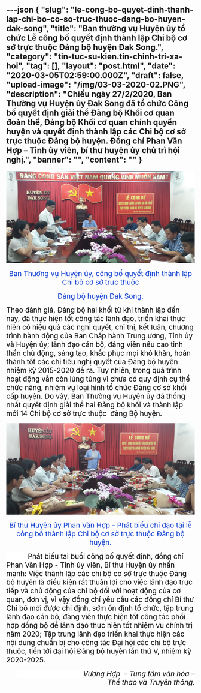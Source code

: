 ---json
{
    "slug": "le-cong-bo-quyet-dinh-thanh-lap-chi-bo-co-so-truc-thuoc-dang-bo-huyen-dak-song",
    "title": "Ban thường vụ Huyện ủy tổ chức Lễ  công bố quyết định thành lập Chi bộ cơ sở  trực thuộc Đảng bộ huyện Đak Song.",
    "category": "tin-tuc-su-kien.tin-chinh-tri-xa-hoi",
    "tag": [],
    "layout": "post.html",
    "date": "2020-03-05T02:59:00.000Z",
    "draft": false,
    "upload-image": "/img/03-03-2020-02.PNG",
    "description": "Chiều ngày 27/2/2020, Ban Thường vụ Huyện ủy Đak Song đã tổ chức Công bố quyết định giải thể Đảng bộ Khối cơ quan đoàn thể, Đảng bộ Khối cơ quan chính quyền huyện và quyết định thành lập các Chi bộ cơ sở trực thuộc Đảng bộ huyện. Đồng chí Phan Văn Hợp – Tỉnh ủy viên, bí thư huyện ủy chủ trì hội nghị.",
    "banner": "",
    "__content__": ""
}
---
<p style="text-align:center"><img alt="" src="/img/03-03-2020-01.PNG" /></p>

<p style="text-align:center"><span style="color:#0033cc"><span style="background-color:white"><span style="font-size:14.0pt">Ban Thường vụ Huyện ủy, c&ocirc;ng bố quyết định th&agrave;nh lập Chi bộ cơ sở trực thuộc </span></span></span></p>

<p style="text-align:center"><span style="color:#0033cc"><span style="background-color:white"><span style="font-size:14.0pt">Đảng bộ huyện Đak Song.</span></span></span></p>

<p><span style="background-color:white"><span style="font-size:14.0pt"><span style="color:black">Theo đ&aacute;nh gi&aacute;, Đảng bộ hai khối từ khi thành l&acirc;̣p đ&ecirc;́n nay, đ&atilde; thực hi&ecirc;̣n t&ocirc;́t c&ocirc;ng t&aacute;c l&atilde;nh đạo, triển khai thực hiện c&oacute; hiệu quả c&aacute;c nghị quyết, chỉ thị, kết luận, chương tr&igrave;nh h&agrave;nh động của Ban Chấp h&agrave;nh Trung ương, Tỉnh ủy v&agrave; Huyện ủy; l&atilde;nh đạo c&aacute;n bộ, đảng vi&ecirc;n n&ecirc;u cao tinh thần chủ đ&ocirc;̣ng, s&aacute;ng tạo, khắc phục mọi khó khăn, ho&agrave;n th&agrave;nh tốt c&aacute;c chỉ ti&ecirc;u nghị quyết của Đảng bộ huyện nhiệm kỳ 2015-2020 đ&ecirc;̀ ra. Tuy nhi&ecirc;n, trong qu&aacute; tr&igrave;nh hoạt động vẫn c&ograve;n l&uacute;ng t&uacute;ng v&igrave; chưa c&oacute; quy định cụ thể chức năng, nhiệm vụ loại h&igrave;nh tổ chức Đảng cơ sở khối cấp huyện. Do vậy, Ban Thường vụ Huyện ủy đ&atilde; thống nhất quyết định giải thể hai Đảng bộ khối v&agrave; th&agrave;nh lập mới 14 Chi bộ cơ sở trực thuộc &nbsp;đảng Bộ huyện.</span></span></span></p>

<p style="text-align:center"><img alt="" src="/img/03-03-2020-02.PNG" /></p>

<p style="text-align:center"><span style="color:#0033cc"><span style="background-color:white"><span style="font-size:14.0pt">B&iacute; thư Huyện ủy Phan Văn Hợp - Ph&aacute;t biểu chỉ đạo tại lễ c&ocirc;ng bố th&agrave;nh lập Chi bộ cơ sở trực thuộc Đảng bộ huyện.</span></span></span></p>

<p><span style="background-color:white"><span style="font-size:14.0pt"><span style="background-color:white"><span style="color:black">&nbsp;&nbsp;&nbsp;&nbsp;&nbsp;&nbsp;&nbsp;&nbsp;&nbsp;&nbsp; Ph&aacute;t biểu tại buổi c&ocirc;ng bố quyết định, đồng ch&iacute; Phan Văn Hợp - Tỉnh ủy vi&ecirc;n, B&iacute; thư Huyện ủy nhấn mạnh: Việc th&agrave;nh lập c&aacute;c chi bộ cơ sở trực thuộc Đảng bộ huyện l&agrave; điều kiện rất thuận lợi cho việc l&atilde;nh đạo trực tiếp v&agrave; chủ động của chi bộ đối với hoạt động của cơ quan, đơn vị, v&igrave; vậy đồng ch&iacute; y&ecirc;u cầu c&aacute;c đồng ch&iacute; B&iacute; thư Chi b&ocirc; mới được chỉ định, sớm ổn định tổ chức, tập trung l&atilde;nh đạo c&aacute;n bộ, đảng vi&ecirc;n thực hiện tốt c&ocirc;ng t&aacute;c phối hợp đồng bộ để l&atilde;nh đạo thực hiện tốt nhiệm vụ ch&iacute;nh trị năm 2020; Tập trung l&atilde;nh đạo triển khai thực hiện c&aacute;c nội dung chuẩn bị cho c&ocirc;ng t&aacute;c Đại hội c&aacute;c chi bộ trực thuộc, tiến tới đại hội Đảng bộ huyện lần thứ V, nhiệm kỳ 2020-2025.</span></span></span></span></p>

<p style="text-align:right"><span style="background-color:white"><span style="font-size:14.0pt"><span style="background-color:white"><span style="color:black">&nbsp;&nbsp;&nbsp;&nbsp;&nbsp;&nbsp;&nbsp;&nbsp;&nbsp;&nbsp;&nbsp;&nbsp;&nbsp;&nbsp;&nbsp;&nbsp;&nbsp;&nbsp;&nbsp;&nbsp;&nbsp;&nbsp;&nbsp;&nbsp;&nbsp;&nbsp;&nbsp;&nbsp;&nbsp;&nbsp;&nbsp;&nbsp;&nbsp; <em>Vương Hợp &nbsp;- Tung t&acirc;m văn h&oacute;a &ndash;Thể thao v&agrave; Truy&ecirc;n th&ocirc;ng.</em></span></span></span></span></p>